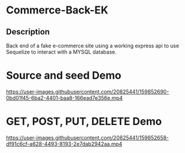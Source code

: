 # Commerce-Back-EK

## Description

Back end of a fake e-commerce site using a working express api to use Sequelize to interact with a MYSQL database.

# Source and seed Demo

https://user-images.githubusercontent.com/20825441/159852690-0bd01f45-6ba2-4401-baa8-166ead7e356e.mp4

# GET, POST, PUT, DELETE Demo

https://user-images.githubusercontent.com/20825441/159852658-df91c6cf-a628-4493-8193-2e7dab2942aa.mp4